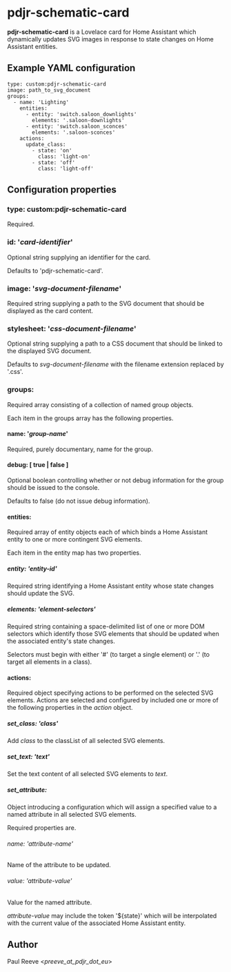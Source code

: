 # pdjr-schematic-card

**pdjr-schematic-card** is a Lovelace card for Home Assistant which
dynamically updates SVG images in response to state changes on Home
Assistant entities.

## Example YAML configuration
```
type: custom:pdjr-schematic-card
image: path_to_svg_document
groups:
  - name: 'Lighting'
    entities:
      - entity: 'switch.saloon_downlights'
        elements: '.saloon-downlights'
      - entity: 'switch.saloon_sconces'
        elements: '.saloon-sconces'
    actions:
      update_class:
        - state: 'on'
          class: 'light-on'
        - state: 'off'
          class: 'light-off'
```
## Configuration properties

### type: custom:pdjr-schematic-card
Required.

### id: '*card-identifier*'
Optional string supplying an identifier for the card.

Defaults to 'pdjr-schematic-card'.

### image: '*svg-document-filename*'
Required string supplying a path to the SVG document that should be
displayed as the card content.

### stylesheet: '*css-document-filename*'
Optional string supplying a path to a CSS document that should be
linked to the displayed SVG document.

Defaults to *svg-document-filename* with the filename extension
replaced by '.css'.

### groups:
Required array consisting of a collection of named group objects.

Each item in the groups array has the following properties.

#### name: '*group-name*'
Required, purely documentary, name for the group.

#### debug: [ true | false ]
Optional boolean controlling whether or not debug information for
the group should be issued to the console.

Defaults to false (do not issue debug information).

#### entities:
Required array of entity objects each of which binds a Home Assistant
entity to one or more contingent SVG elements.

Each item in the entity map has two properties.

##### entity: '*entity-id*'
Required string identifying a Home Assistant entity whose state
changes should update the SVG.

##### elements: '*element-selectors*'
Required string containing a space-delimited list of one or more
DOM selectors which identify those SVG elements that should be
updated when the associated entity's state changes.
    
Selectors must begin with either '#' (to target a single element)
or '.' (to target all elements in a class).

#### actions:
Required object specifying actions to be performed on the selected
SVG elements.
Actions are selected and configured by included one or more of the
following properties in the *action* object.

##### set_class: '*class*'
Add *class* to the classList of all selected SVG elements.

##### set_text: '*text*'
Set the text content of all selected SVG elements to *text*.

##### set_attribute:
Object introducing a configuration which will assign a specified
value to a named attribute in all selected SVG elements.

Required properties are.

###### name: '*attribute-name*'
Name of the attribute to be updated.

###### value: '*attribute-value*'
Value for the named attribute.

*attribute-value* may include the token '${state}' which will be
interpolated with the current value of the associated Home Assistant
entity.

## Author
Paul Reeve <*preeve_at_pdjr_dot_eu*>

